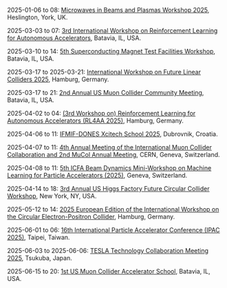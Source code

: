 2025-01-06 to 08: [Microwaves in Beams and Plasmas Workshop 2025](https://indico.ukaea.uk/event/364/ "The Microwaves in Beams and Plasmas Workshop 2025 explores the application of microwave technologies in plasma physics and beam dynamics. Key topics include microwave-driven plasma heating, diagnostics, and control in fusion research, as well as beam acceleration and manipulation in particle accelerators. The workshop fosters discussions on advanced microwave sources, wave-plasma interactions, and their roles in high-energy physics and fusion energy development."), Heslington, York, UK.

2025-03-03 to 07: [3rd International Workshop on Reinforcement Learning for Autonomous Accelerators](https://rl4aa.github.io/RL4AA25/ "The workshop explores reinforcement learning for autonomous accelerator control, focusing on beam optimization and stability. Topics include RL algorithms for particle accelerators, fault detection, and real-time control. Applications span synchrotrons and colliders, enhancing efficiency in high-energy physics experiments."), Batavia, IL, USA.

2025-03-10 to 14: [5th Superconducting Magnet Test Facilities Workshop](https://indico.psi.ch/event/16393/ "The workshop focuses on superconducting magnet technologies for accelerators. Topics include high-field magnets, cryogenics, and testing methodologies. Discussions cover applications in LHC upgrades and future colliders, emphasizing performance optimization and scalability for high-energy physics experiments."), Batavia, IL, USA.

2025-03-17 to 2025-03-21: [International Workshop on Future Linear Colliders 2025](https://lcws2025.org/ "LCWS25 focuses on future linear colliders, exploring particle physics experiments. Topics include Higgs precision measurements, top quark physics, and detector designs. Discussions cover technologies for ILC and CLIC, advancing high-energy physics capabilities."), Hamburg, Germany.

2025-03-17 to 21: [2nd Annual US Muon Collider Community Meeting](https://www.muoncollider.us/event_items_upcoming/2025-08-07/ "The meeting focuses on muon collider development, exploring accelerator technologies and physics potential. Topics include muon production, cooling, and high-luminosity collisions. Discussions cover precision Higgs measurements, new physics searches, and detector designs, advancing the feasibility of next-generation colliders."), Batavia, IL, USA.

2025-04-02 to 04: [(3rd Workshop on) Reinforcement Learning for Autonomous Accelerators (RL4AA 2025)](https://rl4aa.github.io/RL4AA25/ "RL4AA 2025 explores reinforcement learning for particle accelerators, focusing on control optimization, beam tuning, and fault detection. Topics include deep reinforcement learning, multi-agent systems, and applications in synchrotron light sources and colliders, emphasizing autonomous accelerator operations."), Hamburg, Germany.

2025-04-06 to 11: [IFMIF-DONES Xcitech School 2025](https://www.xcitech-school.org/ "Explores neutron source technologies for fusion. Topics include accelerator-driven systems, material irradiation, and computational methods for IFMIF-DONES and fusion energy applications."), Dubrovnik, Croatia.

2025-04-07 to 11: [4th Annual Meeting of the International Muon Collider Collaboration and 2nd MuCol Annual Meeting](https://indico.cern.ch/event/1507517/ "IMCC 2025 focuses on muon collider development, exploring accelerator technologies and physics potential. Topics include muon beam cooling, collider design, and detector systems. Discussions cover precision measurements and new physics searches, advancing next-generation collider technologies."), CERN, Geneva, Switzerland.

2025-04-08 to 11: [5th ICFA Beam Dynamics Mini-Workshop on Machine Learning for Particle Accelerators (2025)](https://indico.cern.ch/event/1382428/ "This workshop focuses on machine learning for particle accelerators, covering beam diagnostics, control optimization, and predictive maintenance. Topics include neural networks, reinforcement learning, and applications in synchrotrons and colliders, emphasizing AI-driven accelerator performance enhancements."), Geneva, Switzerland.

2025-04-14 to 18: [3rd Annual US Higgs Factory Future Circular Collider Workshop](https://indico.cern.ch/event/1410988/ "The workshop explores Higgs factory concepts, focusing on the Future Circular Collider. Topics include precision Higgs measurements, detector designs, and accelerator technologies. Discussions cover experimental strategies and theoretical implications for probing electroweak physics and beyond-Standard-Model phenomena."), New York, NY, USA.

2025-05-12 to 14: [2025 European Edition of the International Workshop on the Circular Electron-Positron Collider](https://indico.cern.ch/event/1411030/ "The CEPC workshop focuses on the Circular Electron-Positron Collider, exploring its potential for precision Higgs and electroweak measurements. Topics include collider design, detector technologies, and physics goals like top quark and Z boson studies. It discusses advancements in accelerator physics and experimental strategies."), Hamburg, Germany.

2025-06-01 to 06: [16th International Particle Accelerator Conference (IPAC 2025)](https://ipac25.org "IPAC 2025 focuses on particle accelerators, covering beam dynamics, synchrotron radiation, and accelerator technologies. Topics include linear colliders, free-electron lasers, and applications in nuclear physics and medical therapy, emphasizing advancements in accelerator design and performance."), Taipei, Taiwan.

2025-06-03 to 2025-06-06: [TESLA Technology Collaboration Meeting 2025](https://www.tesla-collaboration.org/meetings/ttc2025/ "TTC 2025 advances superconducting RF technology for particle accelerators. Topics include cavity design, cryogenics, and beam dynamics. Discussions cover applications in high-energy physics and future colliders, enhancing accelerator performance and efficiency."), Tsukuba, Japan.

2025-06-15 to 20: [1st US Muon Collider Accelerator School](https://indico.cern.ch/event/1402286/ "MuSchool2025 trains researchers in muon collider technologies, focusing on beam dynamics and accelerator design. Topics include muon production, cooling, and high-luminosity collisions. The school discusses potential for precision Higgs measurements and new physics searches, emphasizing advancements in accelerator physics for future colliders."), Batavia, IL, USA.

